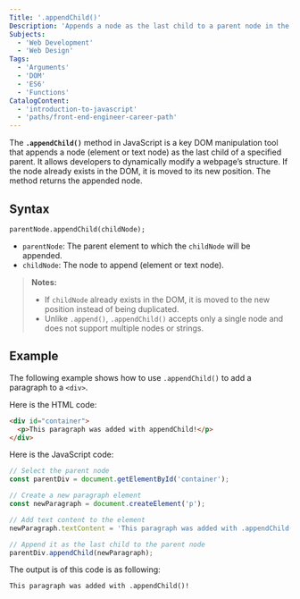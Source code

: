 ```yaml
---
Title: '.appendChild()'
Description: 'Appends a node as the last child to a parent node in the DOM.'
Subjects:
  - 'Web Development'
  - 'Web Design'
Tags:
  - 'Arguments'
  - 'DOM'
  - 'ES6'
  - 'Functions'
CatalogContent:
  - 'introduction-to-javascript'
  - 'paths/front-end-engineer-career-path'
---
```


The **`.appendChild()`** method in JavaScript is a key DOM manipulation tool that appends a node (element or text node) as the last child of a specified parent. It allows developers to dynamically modify a webpage’s structure. If the node already exists in the DOM, it is moved to its new position. The method returns the appended node.

## Syntax

```pseudo
parentNode.appendChild(childNode);
```

- `parentNode`: The parent element to which the `childNode` will be appended.
- `childNode`: The node to append (element or text node).

> **Notes:**
>
> - If `childNode` already exists in the DOM, it is moved to the new position instead of being duplicated.
> - Unlike `.append()`, `.appendChild()` accepts only a single node and does not support multiple nodes or strings.

## Example

The following example shows how to use `.appendChild()` to add a paragraph to a `<div>`.

Here is the HTML code:

```html
<div id="container">
  <p>This paragraph was added with appendChild!</p>
</div>
```

Here is the JavaScript code:

```js
// Select the parent node
const parentDiv = document.getElementById('container');

// Create a new paragraph element
const newParagraph = document.createElement('p');

// Add text content to the element
newParagraph.textContent = 'This paragraph was added with .appendChild()!';

// Append it as the last child to the parent node
parentDiv.appendChild(newParagraph);
```

The output is of this code is as following:

```plaintext
This paragraph was added with .appendChild()!
```
